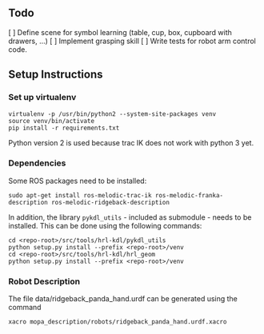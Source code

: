 
## Todo

  [ ] Define scene for symbol learning (table, cup, box, cupboard with drawers, ...)
  [ ] Implement grasping skill
  [ ] Write tests for robot arm control code.

## Setup Instructions

### Set up virtualenv

```
virtualenv -p /usr/bin/python2 --system-site-packages venv
source venv/bin/activate
pip install -r requirements.txt
```

Python version 2 is used because trac IK does not work with python 3 yet.

### Dependencies

Some ROS packages need to be installed:

```
sudo apt-get install ros-melodic-trac-ik ros-melodic-franka-description ros-melodic-ridgeback-description
```

In addition, the library `pykdl_utils` - included as submodule - needs to be installed. This can be done using the following commands:

```
cd <repo-root>/src/tools/hrl-kdl/pykdl_utils
python setup.py install --prefix <repo-root>/venv
cd <repo-root>/src/tools/hrl-kdl/hrl_geom
python setup.py install --prefix <repo-root>/venv
```

### Robot Description

The file data/ridgeback_panda_hand.urdf can be generated using the command

```
xacro mopa_description/robots/ridgeback_panda_hand.urdf.xacro
```
